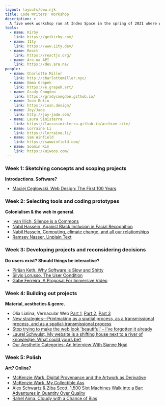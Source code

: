 ```yaml
---
layout: layouts/cww.njk
title: Code Writers' Workshop
description: > 
  A five week workshop run at Index Space in the spring of 2021 where we sincerely asked the question, "How should we make things on the internet?" while making something on a internet.
tools: 
  - name: Kirby
    link: https://getkirby.com/
  - name: 11ty
    link: https://www.11ty.dev/
  - name: React
    link: https://reactjs.org/
  - name: Are.na API
    link: https://dev.are.na/
people:
  - name: Charlotte Miller
    link: http://charlottemiller.nyc/
  - name: Emma Grapek
    link: https://e.grapek.art/
  - name: Grady Congdon
    link: https://gradycongdon.github.io/
  - name: Ioan Butiu
    link: https://ioan.design/
  - name: Joy/Jade
    link: http://joy-jade.com/
  - name: Laura Sinisterra
    link: https://laurasinisterra.github.io/archive-site/
  - name: Lorraine Li
    link: https://lorraine.li/
  - name: Sam Winfield
    link: https://samwinfield.com/
  - name: Soomin Kim
    link: https://uiwoos.com/
---
```


### Week 1: Sketching concepts and scoping projects
**Introductions. Software?**
- [Maciej Cegłowski, Web Design: The First 100 Years](https://idlewords.com/talks/web_design_first_100_years.htm)

### Week 2: Selecting tools and coding prototypes
**Colonialism & the web in general.**
- [Ivan Illich, Silence is a Commons](/library/ivan-illich-silence-is-a-commons.pdf)
- [Nabil Hassein, Against Black Inclusion in Facial Recognition](https://nabilhassein.github.io/blog/against-black-inclusion-in-facial-recognition/)
- [Nabil Hassein, Computing, climate change, and all our relationships](https://nabilhassein.github.io/blog/computing-climate-change-and-all-our-relationships/)
- [Ramsey Nasser, Unplain Text](https://increment.com/programming-languages/unplain-text-primer-on-non-latin/) 

### Week 3: Developing projects and reconsidering decisions
**Do users exist? Should things be interactive?**
- [Pirijan Keth, Why Software is Slow and Shitty](https://pketh.org/why-software-is-slow-and-shitty.html)
- [Silvio Lorusso, The User Condition](https://theusercondition.computer/)
- [Gabe Ferreira, A Proposal For Immersive Video](http://video.gabeferreira.com/)

### Week 4: Building out projects
**Material, aesthetics & genre.**
- Olia Lialina, Vernacular Web&nbsp;[Part 1](http://art.teleportacia.org/observation/vernacular/),&nbsp;[Part 2](http://contemporary-home-computing.org/vernacular-web-2/),&nbsp;[Part 3](http://contemporary-home-computing.org/prof-dr-style/)
- [New strategies—Printmaking as a spatial process, as a transmissional process, and as a spatial-transmissional process](/library/päivikki-kallio-new-strategies.pdf)
- [Stop trying to make the web look 'beautiful' – I've forgotten it already](https://www.theguardian.com/news/oliver-burkeman-s-blog/2014/feb/04/facebook-paper-aesthetic-web-beautiful)
- [Laurel Schwulst, My website is a shifting house next to a river of knowledge. What could yours be?](https://thecreativeindependent.com/essays/laurel-schwulst-my-website-is-a-shifting-house-next-to-a-river-of-knowledge-what-could-yours-be/)
- [Our Aesthetic Categories: An Interview With Sianne Ngai](https://www.cabinetmagazine.org/issues/43/jasper_ngai.php)

### Week 5: Polish
**Art? Online?**
- [McKenzie Wark, Digital Provenance and the Artwork as Derivative](https://www.e-flux.com/journal/77/77374/digital-provenance-and-the-artwork-as-derivative/)
- [McKenzie Wark, My Collectible Ass](https://www.e-flux.com/journal/85/156418/my-collectible-ass/)
- [Alex Schwartz & Ziba Scott, 1,500 Slot Machines Walk into a Bar: Adventures in Quantity Over Quality](https://www.youtube.com/watch?v=E8Lhqri8tZk)
- [‍Rahel Aima, Cloudy with a Chance of Bias](https://www.shiftspace.pub/cloudy-with-a-change-of-bias-rahel-aima)